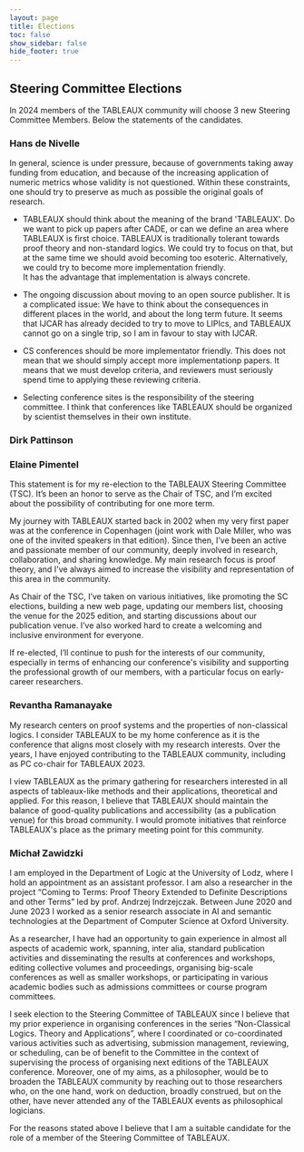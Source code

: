 ```yaml
---
layout: page
title: Elections
toc: false
show_sidebar: false
hide_footer: true
---
```


## Steering Committee Elections

In 2024 members of the TABLEAUX community will choose 3 new Steering Committee Members. Below the statements of the candidates.

### Hans de Nivelle

In general, science is under pressure, because of governments
taking away funding from education, and because of the increasing
application of numeric metrics whose validity is not questioned. 
Within these constraints, one should try to preserve as much as possible
the original goals of research.

- TABLEAUX should think about the meaning of the brand 'TABLEAUX'. Do we
  want to pick up papers after CADE, or can we define an area
  where TABLEAUX is first choice. TABLEAUX is traditionally tolerant
  towards proof theory and non-standard logics. We could try to
  focus on that, but at the same time we should avoid becoming too esoteric.
  Alternatively, we could try to become more implementation friendly.  
  It has the advantage that implementation is always concrete. 

- The ongoing discussion about moving to an open source publisher.
  It is a complicated issue: We have to think about the consequences
  in different places in the world, and about the long term future. 
  It seems that IJCAR has already decided to try to move to
  LIPIcs, and TABLEAUX cannot go on a single trip, so I am in favour to
  stay with IJCAR.
 
- CS conferences should be more implementator friendly. This does not
  mean that we should simply accept more implementationp papers.
  It means that we must develop criteria, and reviewers must seriously
  spend time to applying these reviewing criteria. 

- Selecting conference sites is the responsibility of the steering committee.
  I think that conferences like TABLEAUX should be organized by scientist
  themselves in their own institute. 

### Dirk Pattinson

### Elaine Pimentel
This statement is for my re-election to the TABLEAUX Steering Committee (TSC). It’s been an honor to serve as the Chair of TSC, and I’m excited about the possibility of contributing for one more term.

My journey with TABLEAUX started back in 2002 when my very first paper was at the conference in Copenhagen (joint work with Dale Miller, who was one of the invited speakers in that edition). Since then, I’ve been an active and passionate member of our community, deeply involved in research, collaboration, and sharing knowledge. My main research focus is proof theory, and I've always aimed to increase the visibility and representation of this area in the community.

As Chair of the TSC, I’ve taken on various initiatives, like promoting the SC elections, building a new web page, updating our members list, choosing the venue for the 2025 edition, and starting discussions about our publication venue. I’ve also worked hard to create a welcoming and inclusive environment for everyone.

If re-elected, I’ll continue to push for the interests of our community, especially in terms of enhancing our conference's visibility and supporting the professional growth of our members, with a particular focus on early-career researchers.

### Revantha Ramanayake
My research centers on proof systems and the properties of non-classical logics. I consider TABLEAUX to be my home conference as it is the conference that aligns most closely with my research interests. Over the years, I have enjoyed contributing to the TABLEAUX community, including as PC co-chair for TABLEAUX 2023.

I view TABLEAUX as the primary gathering for researchers interested in all aspects of tableaux-like methods and their applications, theoretical and applied. For this reason, I believe that TABLEAUX should maintain the balance of good-quality publications and accessibility (as a publication venue) for this broad community. I would promote initiatives that reinforce TABLEAUX's place as the primary meeting point for this community.

### Michał Zawidzki
I am employed in the Department of Logic at the University of Lodz, where I hold an appointment as an assistant professor. I am also a researcher in the project “Coming to Terms: Proof Theory Extended to Definite Descriptions and other Terms” led by prof. Andrzej Indrzejczak. Between June 2020 and June 2023 I worked as a senior research associate in AI and semantic technologies at the Department of Computer Science at Oxford University. 

As a researcher, I have had an opportunity to gain experience in almost all aspects of academic work, spanning, inter alia, standard publication activities and disseminating the results at conferences and workshops, editing collective volumes and proceedings, organising big-scale conferences as well as smaller workshops, or participating in various academic bodies such as admissions committees or course program committees.

I seek election to the Steering Committee of TABLEAUX since I believe that my prior experience in organising conferences in the series “Non-Classical Logics. Theory and Applications”, where I coordinated or co-coordinated various activities such as advertising, submission management, reviewing, or scheduling, can be of benefit to the Committee in the context of supervising the process of organising next editions of the TABLEAUX conference. Moreover, one of my aims, as a philosopher, would be to broaden the TABLEAUX community by reaching out to those researchers who, on the one hand, work on deduction, broadly construed, but on the other, have never attended any of the TABLEAUX events as philosophical logicians.

For the reasons stated above I believe that I am a suitable candidate for the role of a member of the Steering Committee of TABLEAUX.


